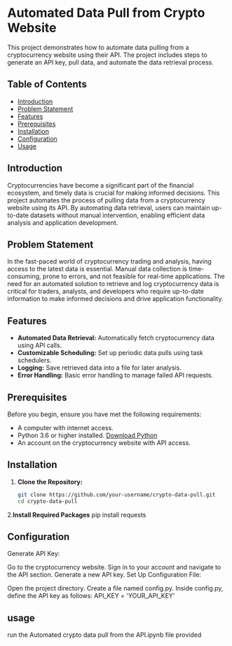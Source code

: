 # Automated Data Pull from Crypto Website

This project demonstrates how to automate data pulling from a cryptocurrency website using their API. The project includes steps to generate an API key, pull data, and automate the data retrieval process.

## Table of Contents
- [Introduction](#introduction)
- [Problem Statement](#problem-statement)
- [Features](#features)
- [Prerequisites](#prerequisites)
- [Installation](#installation)
- [Configuration](#configuration)
- [Usage](#usage)

## Introduction

Cryptocurrencies have become a significant part of the financial ecosystem, and timely data is crucial for making informed decisions. This project automates the process of pulling data from a cryptocurrency website using its API. By automating data retrieval, users can maintain up-to-date datasets without manual intervention, enabling efficient data analysis and application development.

## Problem Statement

In the fast-paced world of cryptocurrency trading and analysis, having access to the latest data is essential. Manual data collection is time-consuming, prone to errors, and not feasible for real-time applications. The need for an automated solution to retrieve and log cryptocurrency data is critical for traders, analysts, and developers who require up-to-date information to make informed decisions and drive application functionality.

## Features

- **Automated Data Retrieval:** Automatically fetch cryptocurrency data using API calls.
- **Customizable Scheduling:** Set up periodic data pulls using task schedulers.
- **Logging:** Save retrieved data into a file for later analysis.
- **Error Handling:** Basic error handling to manage failed API requests.

## Prerequisites

Before you begin, ensure you have met the following requirements:
- A computer with internet access.
- Python 3.6 or higher installed. [Download Python](https://www.python.org/downloads/)
- An account on the cryptocurrency website with API access.

## Installation

1. **Clone the Repository:**
   ```bash
   git clone https://github.com/your-username/crypto-data-pull.git
   cd crypto-data-pull
2.**Install Required Packages**
pip install requests

## Configuration
Generate API Key:

Go to the cryptocurrency website.
Sign in to your account and navigate to the API section.
Generate a new API key.
Set Up Configuration File:

Open the project directory.
Create a file named config.py.
Inside config.py, define the API key as follows:
API_KEY = 'YOUR_API_KEY'

## usage
run the Automated crypto data pull from the API.ipynb file provided

